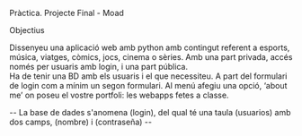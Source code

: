 Pràctica. Projecte Final - Moad 

Objectius

Dissenyeu una aplicació web amb python amb contingut referent a esports, música, viatges, còmics, jocs, cinema o sèries.
Amb una part privada, accés només per usuaris amb login, i una part pública.  
Ha de tenir una BD amb els usuaris i el que necessiteu. 
A part del formulari de login com a mínim un segon formulari.
Al menú afegiu una opció, ‘about me’ on poseu el vostre portfoli: les webapps fetes a classe.

-- La base de dades s'anomena (login), del qual té una taula (usuarios) amb dos camps, (nombre) i (contraseña) --
